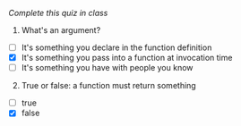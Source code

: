 *Complete this quiz in class*

1. What's an argument?

- [ ] It's something you declare in the function definition
- [x] It's something you pass into a function at invocation time
- [ ] It's something you have with people you know

2. True or false: a function must return something

- [ ] true
- [x] false
